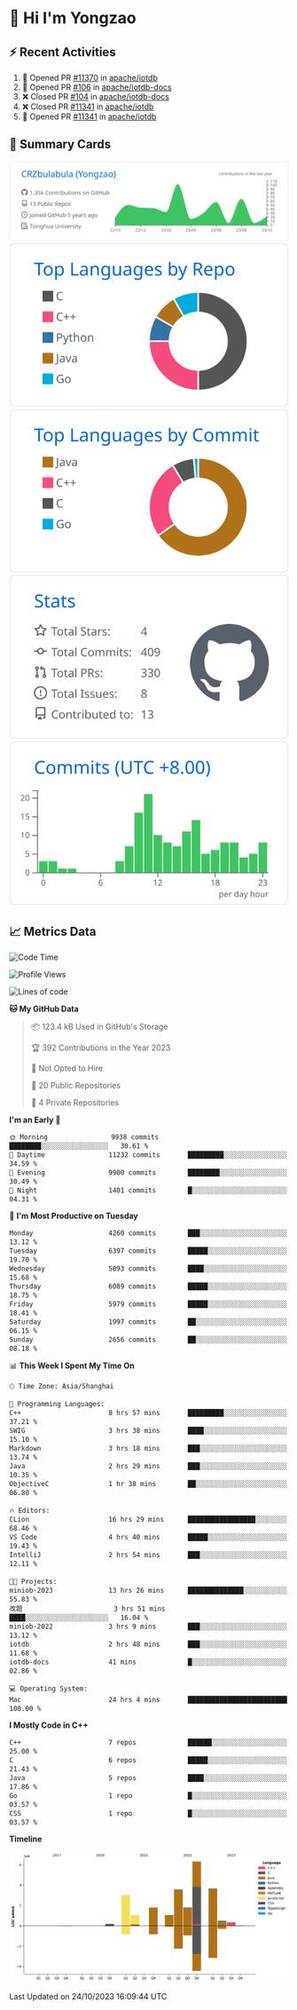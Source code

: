# 👋 Hi I'm Yongzao

## ⚡ Recent Activities
<!--START_SECTION:activity-->
1. 💪 Opened PR [#11370](https://github.com/apache/iotdb/pull/11370) in [apache/iotdb](https://github.com/apache/iotdb)
2. 💪 Opened PR [#106](https://github.com/apache/iotdb-docs/pull/106) in [apache/iotdb-docs](https://github.com/apache/iotdb-docs)
3. ❌ Closed PR [#104](https://github.com/apache/iotdb-docs/pull/104) in [apache/iotdb-docs](https://github.com/apache/iotdb-docs)
4. ❌ Closed PR [#11341](https://github.com/apache/iotdb/pull/11341) in [apache/iotdb](https://github.com/apache/iotdb)
5. 💪 Opened PR [#11341](https://github.com/apache/iotdb/pull/11341) in [apache/iotdb](https://github.com/apache/iotdb)
<!--END_SECTION:activity-->

## 🎑 Summary Cards

[![](https://raw.githubusercontent.com/CRZbulabula/CRZbulabula/main/profile-summary-card-output/github/0-profile-details.svg)](https://github.com/vn7n24fzkq/github-profile-summary-cards)
[![](https://raw.githubusercontent.com/CRZbulabula/CRZbulabula/main/profile-summary-card-output/github/1-repos-per-language.svg)](https://github.com/vn7n24fzkq/github-profile-summary-cards) [![](https://raw.githubusercontent.com/CRZbulabula/CRZbulabula/main/profile-summary-card-output/github/2-most-commit-language.svg)](https://github.com/vn7n24fzkq/github-profile-summary-cards)
[![](https://raw.githubusercontent.com/CRZbulabula/CRZbulabula/main/profile-summary-card-output/github/3-stats.svg)](https://github.com/vn7n24fzkq/github-profile-summary-cards) [![](https://raw.githubusercontent.com/CRZbulabula/CRZbulabula/main/profile-summary-card-output/github/4-productive-time.svg)](https://github.com/vn7n24fzkq/github-profile-summary-cards)

## 📈 Metrics Data

<!--START_SECTION:waka-->
![Code Time](http://img.shields.io/badge/Code%20Time-374%20hrs%2045%20mins-blue)

![Profile Views](http://img.shields.io/badge/Profile%20Views-9-blue)

![Lines of code](https://img.shields.io/badge/From%20Hello%20World%20I%27ve%20Written-23.2%20million%20lines%20of%20code-blue)

**🐱 My GitHub Data** 

> 📦 123.4 kB Used in GitHub's Storage 
 > 
> 🏆 392 Contributions in the Year 2023
 > 
> 🚫 Not Opted to Hire
 > 
> 📜 20 Public Repositories 
 > 
> 🔑 4 Private Repositories 
 > 
**I'm an Early 🐤** 

```text
🌞 Morning                9938 commits        ████████░░░░░░░░░░░░░░░░░   30.61 % 
🌆 Daytime                11232 commits       █████████░░░░░░░░░░░░░░░░   34.59 % 
🌃 Evening                9900 commits        ████████░░░░░░░░░░░░░░░░░   30.49 % 
🌙 Night                  1401 commits        █░░░░░░░░░░░░░░░░░░░░░░░░   04.31 % 
```
📅 **I'm Most Productive on Tuesday** 

```text
Monday                   4260 commits        ███░░░░░░░░░░░░░░░░░░░░░░   13.12 % 
Tuesday                  6397 commits        █████░░░░░░░░░░░░░░░░░░░░   19.70 % 
Wednesday                5093 commits        ████░░░░░░░░░░░░░░░░░░░░░   15.68 % 
Thursday                 6089 commits        █████░░░░░░░░░░░░░░░░░░░░   18.75 % 
Friday                   5979 commits        █████░░░░░░░░░░░░░░░░░░░░   18.41 % 
Saturday                 1997 commits        ██░░░░░░░░░░░░░░░░░░░░░░░   06.15 % 
Sunday                   2656 commits        ██░░░░░░░░░░░░░░░░░░░░░░░   08.18 % 
```


📊 **This Week I Spent My Time On** 

```text
🕑︎ Time Zone: Asia/Shanghai

💬 Programming Languages: 
C++                      8 hrs 57 mins       █████████░░░░░░░░░░░░░░░░   37.21 % 
SWIG                     3 hrs 38 mins       ████░░░░░░░░░░░░░░░░░░░░░   15.10 % 
Markdown                 3 hrs 18 mins       ███░░░░░░░░░░░░░░░░░░░░░░   13.74 % 
Java                     2 hrs 29 mins       ███░░░░░░░░░░░░░░░░░░░░░░   10.35 % 
ObjectiveC               1 hr 38 mins        ██░░░░░░░░░░░░░░░░░░░░░░░   06.80 % 

🔥 Editors: 
CLion                    16 hrs 29 mins      █████████████████░░░░░░░░   68.46 % 
VS Code                  4 hrs 40 mins       █████░░░░░░░░░░░░░░░░░░░░   19.43 % 
IntelliJ                 2 hrs 54 mins       ███░░░░░░░░░░░░░░░░░░░░░░   12.11 % 

🐱‍💻 Projects: 
miniob-2023              13 hrs 26 mins      ██████████████░░░░░░░░░░░   55.83 % 
改题                       3 hrs 51 mins       ████░░░░░░░░░░░░░░░░░░░░░   16.04 % 
miniob-2022              3 hrs 9 mins        ███░░░░░░░░░░░░░░░░░░░░░░   13.12 % 
iotdb                    2 hrs 48 mins       ███░░░░░░░░░░░░░░░░░░░░░░   11.68 % 
iotdb-docs               41 mins             █░░░░░░░░░░░░░░░░░░░░░░░░   02.86 % 

💻 Operating System: 
Mac                      24 hrs 4 mins       █████████████████████████   100.00 % 
```

**I Mostly Code in C++** 

```text
C++                      7 repos             ██████░░░░░░░░░░░░░░░░░░░   25.00 % 
C                        6 repos             █████░░░░░░░░░░░░░░░░░░░░   21.43 % 
Java                     5 repos             ████░░░░░░░░░░░░░░░░░░░░░   17.86 % 
Go                       1 repo              █░░░░░░░░░░░░░░░░░░░░░░░░   03.57 % 
CSS                      1 repo              █░░░░░░░░░░░░░░░░░░░░░░░░   03.57 % 
```



**Timeline**

![Lines of Code chart](https://raw.githubusercontent.com/CRZbulabula/CRZbulabula/main/assets/bar_graph.png)


 Last Updated on 24/10/2023 16:09:44 UTC
<!--END_SECTION:waka-->

